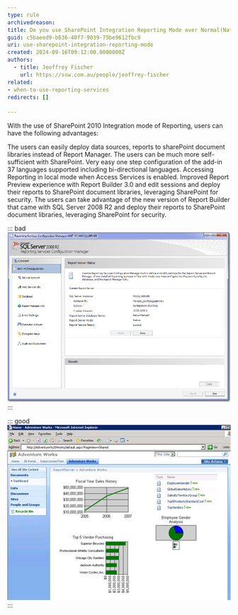 ```yaml
---
type: rule
archivedreason:
title: Do you use SharePoint Integration Reporting Mode over Normal(Native) Reporting Mode?
guid: c5baeed9-b836-40f7-9039-75be9612fbc9
uri: use-sharepoint-integration-reporting-mode
created: 2024-09-16T09:12:00.0000000Z
authors: 
  - title: Jeoffrey Fischer
    url: https://ssw.com.au/people/jeoffrey-fischer
related:
- when-to-use-reporting-services
redirects: []

---
```


With the use of SharePoint 2010 Integration mode of Reporting, users can have the following advantages:

<!--endintro-->

The users can easily deploy data sources, reports to sharePoint document libraries instead of Report Manager.
The users can be much more self-sufficient with SharePoint.
Very easy one step configuration of the add-in
37 languages supported including bi-directional languages.
Accessing Reporting in local mode when Access Services is enabled.
Improved Report Preview experience with Report Builder 3.0 and edit sessions and deploy their reports to SharePoint document libraries, leveraging SharePoint for security.
The users can take advantage of the new version of Report Builder that came with SQL Server 2008 R2 and deploy their reports to SharePoint document libraries, leveraging SharePoint for security.

::: bad  
![Figure: Bad example - SQL Report Manager (which requires Visual Studio and TFS if you want source control)](NativeMode.jpg)  
:::

::: good  
![Figure: Good example - SharePoint Integration (you get nice source control via SharePoint and you can use the nice Report Builder 3)](SharePointIntegratedMode.jpg)
:::
